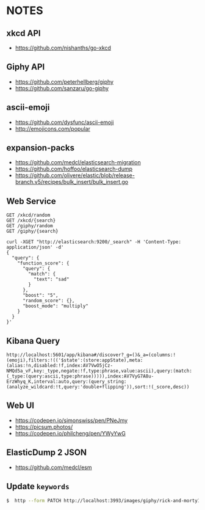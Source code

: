 # NOTES

## xkcd API

* https://github.com/nishanths/go-xkcd

## Giphy API

* https://github.com/peterhellberg/giphy
* https://github.com/sanzaru/go-giphy

## ascii-emoji

* https://github.com/dysfunc/ascii-emoji
* http://emojicons.com/popular

## expansion-packs

* https://github.com/medcl/elasticsearch-migration
* https://github.com/hoffoo/elasticsearch-dump
* https://github.com/olivere/elastic/blob/release-branch.v5/recipes/bulk_insert/bulk_insert.go

## Web Service

```
GET /xkcd/random
GET /xkcd/{search}
GET /giphy/random
GET /giphy/{search}
```

```
curl -XGET "http://elasticsearch:9200/_search" -H 'Content-Type: application/json' -d'
{
  "query": {
    "function_score": {
      "query": {
        "match": {
          "text": "sad"
        }
      },
      "boost": "5",
      "random_score": {},
      "boost_mode": "multiply"
    }
  }
}'
```

## Kibana Query

```
http://localhost:5601/app/kibana#/discover?_g=()&_a=(columns:!(emoji),filters:!(('$state':(store:appState),meta:(alias:!n,disabled:!f,index:AV7VwO5jCz-NMQd5a_vF,key:_type,negate:!f,type:phrase,value:ascii),query:(match:(_type:(query:ascii,type:phrase))))),index:AV7VyG7A8u-ErzWhyq_K,interval:auto,query:(query_string:(analyze_wildcard:!t,query:'double+flipping')),sort:!(_score,desc))
```

## Web UI

* https://codepen.io/simonswiss/pen/PNeJmy
* https://picsum.photos/
* https://codepen.io/philcheng/pen/YWyYwG

## ElasticDump 2 JSON

* https://github.com/medcl/esm

## Update `keywords`

```bash
$  http --form PATCH http://localhost:3993/images/giphy/rick-and-morty12.gif keywords="green"
```